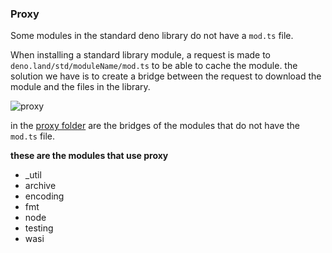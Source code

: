 ### Proxy

Some modules in the standard deno library do not have a `mod.ts` file.

When installing a standard library module, a request is made to `deno.land/std/moduleName/mod.ts`
to be able to cache the module.
the solution we have is to create a bridge between the request to download the module and the files in the library.

![proxy](https://i.ibb.co/f97j2Rm/proxy.png)

in the [proxy folder](https://github.com/crewdevio/Trex/tree/proxy) are the bridges of the modules that do not have the `mod.ts` file.

**these are the modules that use proxy**

- \_util
- archive
- encoding
- fmt
- node
- testing
- wasi
